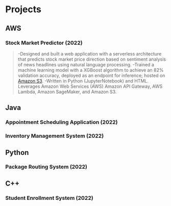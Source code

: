 # Projects

## AWS

### Stock Market Predictor (2022)
> -Designed and built a web application with a serverless architecture that predicts stock market price direction based on sentiment analysis of news headlines using natural language processing.
> -Trained a machine learning model with a XGBoost algorithm to achieve an 82% validation accuracy, deployed as an endpoint for inference; hosted on [Amazon S3](https://congmon-sentiment-web.s3.amazonaws.com/index.html).
> -Written in Python (JupyterNotebook) and HTML. Leverages Amazon Web Services (AWS) Amazon API Gateway, AWS Lambda, Amazon SageMaker, and Amazon S3.

## Java

### Appointment Scheduling Application (2022)

### Inventory Management System (2022)

## Python

### Package Routing System (2022)

## C++

### Student Enrollment System (2022)
